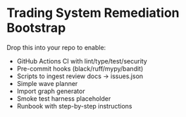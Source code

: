# Trading System Remediation Bootstrap

Drop this into your repo to enable:
- GitHub Actions CI with lint/type/test/security
- Pre-commit hooks (black/ruff/mypy/bandit)
- Scripts to ingest review docs → issues.json
- Simple wave planner
- Import graph generator
- Smoke test harness placeholder
- Runbook with step-by-step instructions
